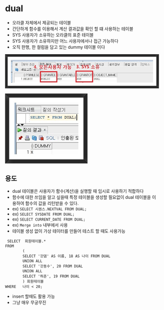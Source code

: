 # dual
- 오라클 자체에서 제공되는 테이블
- 간단하게 함수를 이용해서 계산 결과값을 확인 할 떄 사용하는 테이블
- SYS 사용자가 소유하는 오라클의 표준 테이블
- SYS 사용자가 소유하지만 어느 사용자에서나 접근 가능하다
- 오직 한행, 한 컬럼을 담고 있는 dummy 테이블 이다

![img.png](../images/dual1.png)

![img_1.png](../images/dual2.png)

## 용도
- dual 테이블은 사용자가 함수(계산)을 실행할 때 임시로 사용하기 적합하다
- 함수에 대한 쓰임을 알고 싶을때 특정 테이블을 생성할 필요없이 dual 테이블을 이용하여 함수의 값을 리턴받을 수 있다.
- ex) `SELECT 시퀀스.NEXTVAL FROM DUAL;`
- ex) `SELECT SYSDATE FROM DUAL;`
- ex) `SELECT CURRENT_DATE FROM DUAL;`
- ex) `Merge into` 내부에서 사용
- 테이블 생성 없이 가상 테이터를 만들어 테스트 할 때도 사용가능
```oracle-sql
 SELECT  회원테이블.* 
FROM
        (
        SELECT '갓댐' AS 이름, 18 AS 나이 FROM DUAL
        UNION ALL
        SELECT '갓동수', 20 FROM DUAL
        UNION ALL
        SELECT '허준', 19 FROM DUAL
        ) 회원테이블
WHERE   나이 < 20;

```
- insert 할때도 활용 가능 
- 그냥 매우 무궁무진